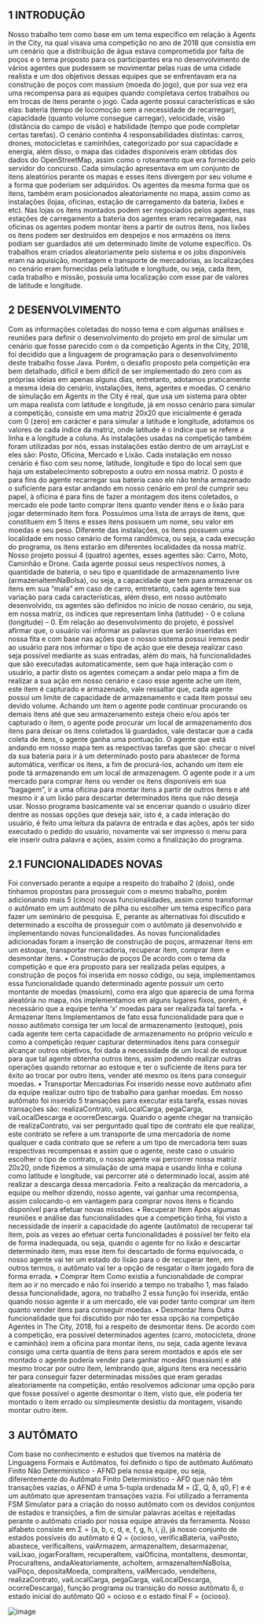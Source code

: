 ## 1 INTRODUÇÃO
Nosso trabalho tem como base em um tema específico em relação à Agents in 
the City, na qual visava uma competição no ano de 2018 que consistia em um cenário 
que a distribuição de água estava comprometida por falta de poços e o tema proposto 
para os participantes era no desenvolvimento de vários agentes que pudessem se 
movimentar pelas ruas de uma cidade realista e um dos objetivos dessas equipes que 
se enfrentavam era na construção de poços com massium (moeda do jogo), que por 
sua vez era uma recompensa para as equipes quando completava certos trabalhos 
ou em trocas de itens perante o jogo. Cada agente possui características e são elas: 
bateria (tempo de locomoção sem a necessidade de recarregar), capacidade (quanto 
volume consegue carregar), velocidade, visão (distância do campo de visão) e 
habilidade (tempo que pode completar certas tarefas).
O cenário continha 4 responsabilidades distintas: carros, drones, motocicletas 
e caminhões, categorizado por sua capacidade e energia, além disso, o mapa das 
cidades disponíveis eram obtidas dos dados do OpenStreetMap, assim como o 
roteamento que era fornecido pelo servidor do concurso. Cada simulação 
apresentava em um conjunto de itens aleatórios perante os mapas e esses itens 
divergem por seu volume e a forma que poderiam ser adquiridos. Os agentes da 
mesma forma que os itens, também eram posicionados aleatoriamente no mapa, 
assim como as instalações (lojas, oficinas, estação de carregamento da bateria, lixões 
e etc). Nas lojas os itens montados podem ser negociados pelos agentes, nas 
estações de carregamento a bateria dos agentes eram recarregadas, nas oficinas os 
agentes podem montar itens a partir de outros itens, nos lixões os itens podem ser
destruídos em despejos e nos armazéns os itens podiam ser guardados até um 
determinado limite de volume específico.
Os trabalhos eram criados aleatoriamente pelo sistema e os jobs disponíveis 
eram na aquisição, montagem e transporte de mercadorias, as localizações no 
cenário eram fornecidas pela latitude e longitude, ou seja, cada item, cada trabalho e 
missão, possuía uma localização com esse par de valores de latitude e longitude.

## 2 DESENVOLVIMENTO
Com as informações coletadas do nosso tema e com algumas análises e 
reuniões para definir o desenvolvimento do projeto em prol de simular um cenário que 
fosse parecido com o da competição Agents in the City, 2018, foi decidido que a 
linguagem de programação para o desenvolvimento deste trabalho fosse Java.
Porém, o desafio proposto pela competição era bem detalhado, difícil e bem difícil de 
ser implementado do zero com as próprias ideias em apenas alguns dias, entretanto, 
adotamos praticamente a mesma ideia do cenário, instalações, itens, agentes e 
moedas.
O cenário de simulação em Agents in the City é real, que usa um sistema para 
obter um mapa realista com latitude e longitude, já em nosso cenário para simular a 
competição, consiste em uma matriz 20x20 que inicialmente é gerada com 0 (zero) 
em carácter e para simular a latitude e longitude, adotamos os valores de cada índice 
da matriz, onde latitude é o índice que se refere a linha e a longitude a coluna.
As instalações usadas na competição também foram utilizadas por nós, essas 
instalações estão dentro de um arrayList e eles são: Posto, Oficina, Mercado e Lixão. 
Cada instalação em nosso cenário é fixo com seu nome, latitude, longitude e tipo do 
local sem que haja um estabelecimento sobreposto a outro em nossa matriz. O posto 
é para fins do agente recarregar sua bateria caso ele não tenha armazenado o 
suficiente para estar andando em nosso cenário em prol de cumprir seu papel, à 
oficina é para fins de fazer a montagem dos itens coletados, o mercado ele pode tanto 
comprar itens quanto vender itens e o lixão para jogar determinado item fora.
Possuímos uma lista de arrays de itens, que constituem em 5 itens e esses 
itens possuem um nome, seu valor em moedas e seu peso. Diferente das instalações, 
os itens possuem uma localidade em nosso cenário de forma randômica, ou seja, a 
cada execução do programa, os itens estarão em diferentes localidades da nossa 
matriz.
Nosso projeto possui 4 (quatro) agentes, esses agentes são: Carro, Moto, 
Caminhão e Drone. Cada agente possui seus respectivos nomes, à quantidade de 
bateria, o seu tipo e quantidade de armazenamento livre (armazenaItemNaBolsa), ou 
seja, a capacidade que tem para armazenar os itens em sua “mala” em caso de carro, 
entretanto, cada agente tem sua variação para cada características, além disso, em 
nosso autômato desenvolvido, os agentes são definidos no início de nosso cenário, 
ou seja, em nossa matriz, os índices que representam linha (latitude) - 0 e coluna 
(longitude) – 0.
Em relação ao desenvolvimento do projeto, é possível afirmar que, o usuário 
vai informar as palavras que serão inseridas em nossa fita e com base nas ações que 
o nosso sistema possui iremos pedir ao usuário para nos informar o tipo de ação que 
ele deseja realizar caso seja possível mediante as suas entradas, além do mais, há 
funcionalidades que são executadas automaticamente, sem que haja interação com 
o usuário, a partir disto os agentes começam a andar pelo mapa a fim de realizar a 
sua ação em nosso cenário e caso esse agente ache um item, este item é capturado 
e armazenado, vale ressaltar que, cada agente possui um limite de capacidade de 
armazenamento e cada item possui seu devido volume. Achando um item o agente 
pode continuar procurando os demais itens até que seu armazenamento esteja cheio 
e/ou após ter capturado o item, o agente pode procurar um local de armazenamento 
dos itens para deixar os itens coletados lá guardados, vale destacar que a cada coleta 
de itens, o agente ganha uma pontuação.
O agente que está andando em nosso mapa tem as respectivas tarefas que são: 
checar o nível da sua bateria para ir à um determinado posto para abastecer de forma 
automática, verificar os itens, a fim de procurá-los, achando um item ele pode tá 
armazenando em um local de armazenagem. O agente pode ir a um mercado para 
comprar itens ou vender os itens disponíveis em sua “bagagem”, ir a uma oficina para 
montar itens a partir de outros itens e até mesmo ir a um lixão para descartar 
determinados itens que não deseja usar.
Nosso programa basicamente vai se encerrar quando o usuário dizer dentre 
as nossas opções que deseja sair, isto é, a cada interação do usuário, é feito uma 
leitura da palavra de entrada e das ações, após ter sido executado o pedido do 
usuário, novamente vai ser impresso o menu para ele inserir outra palavra e ações, 
assim como a finalização do programa.

## 2.1 FUNCIONALIDADES NOVAS
Foi conversado perante a equipe a respeito do trabalho 2 (dois), onde tínhamos 
propostas para prosseguir com o mesmo trabalho, porém adicionando mais 5 (cinco) 
novas funcionalidades, assim como transformar o autômato em um autômato de pilha
ou escolher um tema específico para fazer um seminário de pesquisa. E, perante as 
alternativas foi discutido e determinado a escolha de prosseguir com o autômato já 
desenvolvido e implementando novas funcionalidades.
As novas funcionalidades adicionadas foram a inserção de construção de 
poços, armazenar itens em um estoque, transportar mercadoria, recuperar item, 
comprar item e desmontar itens.
• Construção de poços
De acordo com o tema da competição e que era proposto para ser realizada pelas 
equipes, a construção de poços foi inserida em nosso código, ou seja, 
implementamos essa funcionalidade quando determinado agente possuir um certo 
montante de moedas (massium), como era algo que aparecia de uma forma aleatória 
no mapa, nós implementamos em alguns lugares fixos, porém, é necessário que a 
equipe tenha ‘x’ moedas para ser realizada tal tarefa.
• Armazenar Itens
Implementamos de fato essa funcionalidade para que o nosso autômato consiga 
ter um local de armazenamento (estoque), pois cada agente tem certa capacidade de 
armazenamento no próprio veículo e como a competição requer capturar 
determinados itens para conseguir alcançar outros objetivos, foi dada a necessidade 
de um local de estoque para que tal agente obtenha outros itens, assim podendo 
realizar outras operações quando retornar ao estoque e ter o suficiente de itens para 
ter êxito ao trocar por outro itens, vender até mesmo os itens para conseguir moedas.
• Transportar Mercadorias
Foi inserido nesse novo autômato afim da equipe realizar outro tipo de trabalho 
para ganhar moedas. Em nosso autômato foi inserido 5 transações para executar esta 
tarefa, essas novas transações são: realizaContrato, vaiLocalCarga, pegaCarga, 
vaiLocalDescarga e ocorreDescarga.
Quando o agente chegar na transição de realizaContrato, vai ser perguntado qual 
tipo de contrato ele que realizar, este contrato se refere a um transporte de uma 
mercadoria de nome qualquer e cada contrato que se refere a um tipo de mercadoria 
tem suas respectivas recompensas e assim que o agente, neste caso o usuário 
escolher o tipo de contrato, o nosso agente vai percorrer nossa matriz 20x20, onde 
fizemos a simulação de uma mapa e usando linha e coluna como latitude e longitude, 
vai percorrer até o determinado local, assim até realizar a descarga dessa mercadoria.
Feito a realização da mercadoria, a equipe ou melhor dizendo, nosso agente, vai 
ganhar uma recompensa, assim colocando-o em vantagem para comprar novos itens 
e ficando disponível para efetuar novas missões.
• Recuperar Item
Após algumas reuniões e análise das funcionalidades que a competição tinha, foi 
visto a necessidade de inserir a capacidade do agente (autômato) de recuperar tal 
item, pois as vezes ao efetuar certa funcionalidades é possível ter feito ela de forma 
inadequada, ou seja, quando o agente for no lixão e descartar determinado item, mas 
esse item foi descartado de forma equivocada, o nosso agente vai ter um estado do 
lixão para o de recuperar item, em outros termos, o autômato vai ter a opção de 
resgatar o item jogado fora de forma errada.
• Comprar Item
Como existia a funcionalidade de comprar item ao ir no mercado e não foi inserido 
a tempo no trabalho 1, mas falado dessa funcionalidade, agora, no trabalho 2 essa 
função foi inserida, então quando nosso agente ir a um mercado, ele vai poder tanto 
comprar um item quanto vender itens para conseguir moedas.
• Desmontar Itens
Outra funcionalidade que foi discutido por não ter essa opção na competição 
Agentes in The City, 2018, foi a respeito de desmontar itens. De acordo com a 
competição, era possível determinados agentes (carro, motocicleta, drone e 
caminhão) irem a oficina para montar itens, ou seja, cada agente levava consigo uma 
certa quantia de itens para serem montados e após ele ser montado o agente poderia 
vender para ganhar moedas (massium) e até mesmo trocar por outro item, lembrando 
que, alguns itens era necessário ter para conseguir fazer determinadas missões que 
eram geradas aleatoriamente na competição, então resolvemos adicionar uma opção 
para que fosse possível o agente desmontar o item, visto que, ele poderia ter montado 
o item errado ou simplesmente desistiu da montagem, visando montar outro item.

## 3 AUTÔMATO
Com base no conhecimento e estudos que tivemos na matéria de Linguagens 
Formais e Autômatos, foi definido o tipo de autômato Autômato Finito Não 
Determinístico - AFND pela nossa equipe, ou seja, diferentemente do Autômato Finito 
Determinístico - AFD que não têm transações vazias, o AFND é uma 5-tupla ordenada 
M = (Σ, Q, δ, q0, F) e é um autômato que apresentam transações vazia. Foi utilizado 
a ferramenta FSM Simulator para a criação do nosso autômato com os devidos 
conjuntos de estados e transições, a fim de simular palavras aceitas e rejeitadas 
perante o autômato criado por nossa equipe através da ferramenta.
Nosso alfabeto consiste em Σ = {a, b, c, d, e, f, g, h, i, j}, já nosso conjunto de 
estados possíveis do autômato é Q = {ocioso, verificaBateria, vaiPosto, abastece, 
verificaItens, vaiArmazem, armazenaItem, desarmazenar, vaiLixao, jogarForaItem, 
recuperaItem, vaiOficina, montaItens, desmontar, ProcuraItens, andaAleatoriamente, 
achoItem, armazenaItemNaBolsa, vaiPoço, depositaMoeda, compraItens, 
vaiMercado, vendeItens, realizaContrato, vaiLocalCarga, pegaCarga, 
vaiLocalDescarga, ocorreDescarga}, função programa ou transição do nosso 
autômato δ, o estado inicial do autômato Q0 = ocioso e o estado final F = {ocioso}.

![image](https://user-images.githubusercontent.com/44614612/195272809-9e2c380f-24ef-424e-839a-653e07411bfb.png)
